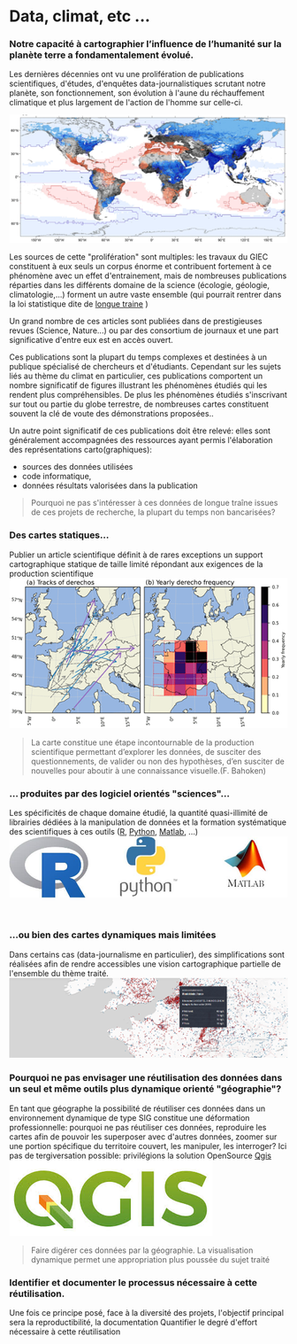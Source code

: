 
# Data, climat, etc ...

### Notre capacité à cartographier l’influence de l’humanité sur la planète terre a fondamentalement évolué.

Les dernières décennies ont vu une prolifération de publications scientifiques, d'études, d'enquêtes data-journalistiques scrutant notre planète, son fonctionnement, son évolution à l'aune du réchauffement climatique et plus largement de l'action de l'homme sur celle-ci.

![f29dbae48412bdd9cd6b2cc74a6974cc.png](https://github.com/4estone/dataclimatetc/blob/main/manifest/_resources/f29dbae48412bdd9cd6b2cc74a6974cc.png)

Les sources de cette "prolifération" sont multiples: les travaux du GIEC constituent à eux seuls un corpus énorme et contribuent fortement à ce phénomène avec un effet d'entrainement, mais de nombreuses publications réparties dans les différents domaine de la science (écologie, géologie, climatologie,...) forment un autre vaste ensemble (qui pourrait rentrer dans la loi statistique dite de [longue traine](https://fr.wikipedia.org/wiki/Longue_tra%C3%AEne) )

Un grand nombre de ces articles sont publiées dans de prestigieuses revues (Science, Nature...) ou par des consortium de journaux et une part significative d'entre eux est en accès ouvert.

Ces publications sont la plupart du temps complexes et destinées à un publique spécialisé de chercheurs et d'étudiants. Cependant sur les sujets liés au thème du climat en particulier, ces publications comportent un nombre significatif de figures illustrant les phénomènes étudiés qui les rendent plus compréhensibles. De plus les phénomènes étudiés s'inscrivant sur tout ou partie du globe terrestre, de nombreuses cartes constituent souvent la clé de voute des démonstrations proposées..

Un autre point significatif de ces publications doit être relevé: elles sont généralement accompagnées des ressources ayant permis l'élaboration des représentations carto(graphiques):

- sources des données utilisées
- code informatique,
- données résultats valorisées dans la publication

> Pourquoi ne pas s'intéresser à ces données de longue traîne issues de ces projets de recherche, la plupart du temps non bancarisées?

### Des cartes statiques...

Publier un article scientifique définit à de rares exceptions un support cartographique statique de taille limité répondant aux exigences de la production scientifique  
![a1dd85be8353f2216b15c2f8d7a3a34e.png](https://github.com/4estone/dataclimatetc/blob/main/manifest/_resources/a1dd85be8353f2216b15c2f8d7a3a34e.png)

> La carte constitue une étape incontournable de la production scientifique permettant d’explorer les données, de susciter des questionnements, de valider ou non des hypothèses, d’en susciter de nouvelles pour aboutir à une connaissance visuelle.(F. Bahoken)

### ... produites par des logiciel orientés "sciences"...

Les spécificités de chaque domaine étudié, la quantité quasi-illimité de librairies dédiées à la manipulation de données et la formation systématique des scientifiques à ces outils ([R](https://www.r-project.org/), [Python](https://www.python.org/), [Matlab](https://fr.mathworks.com/products/matlab.html), ...)  
![PanoramaLLogociel.jpg](https://github.com/4estone/dataclimatetc/blob/main/manifest/_resources/PanoramaLLogociel.jpg)

&nbsp;

### ...ou bien des cartes dynamiques mais limitées

Dans certains cas (data-journalisme en particulier), des simplifications sont réalisées afin de rendre accessibles une vision cartographique partielle de l'ensemble du thème traité.
![62d7f4694011262d9176ff0767ec0795.png](https://github.com/4estone/dataclimatetc/blob/main/manifest/_resources/62d7f4694011262d9176ff0767ec0795.png)
### Pourquoi ne pas envisager une réutilisation des données  dans un seul et même outils plus dynamique orienté "géographie"? 

En tant que géographe la possibilité de réutiliser ces données dans un environnement dynamique de type SIG constitue une déformation professionnelle: pourquoi ne pas réutiliser ces données, reproduire les cartes afin de pouvoir les superposer avec d'autres données, zoomer sur une portion spécifique du territoire couvert, les manipuler, les interroger? Ici pas de tergiversation possible: privilégions la solution OpenSource [Qgis](https://www.qgis.org/fr/site/)  
![f1c6cf2b7cb0ef78b7937692f3282be3.png](https://github.com/4estone/dataclimatetc/blob/main/manifest/_resources/f1c6cf2b7cb0ef78b7937692f3282be3.png)

> Faire digérer ces données par la géographie. La visualisation dynamique permet une appropriation plus poussée du sujet traité

### Identifier et documenter le processus nécessaire à cette réutilisation.
Une fois ce principe posé, face à la diversité des projets, l'objectif principal sera la reproductibilité, la documentation 
Quantifier le degré d'effort nécessaire à cette réutilisation
